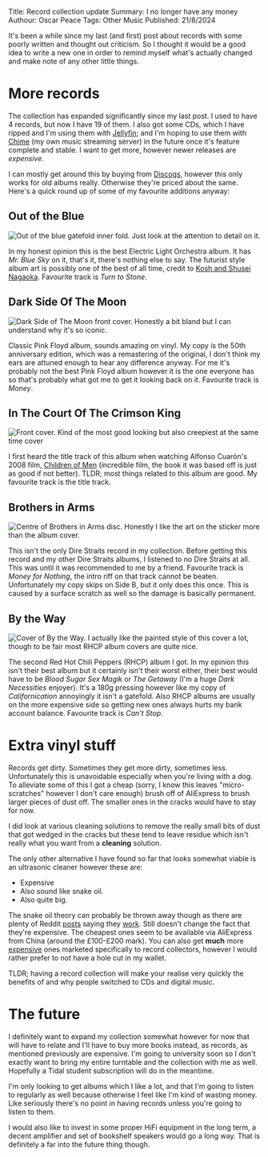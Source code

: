 Title: Record collection update
Summary: I no longer have any money
Authour: Oscar Peace
Tags: Other
      Music
Published: 21/8/2024

It's been a while since my last (and first) post about records with some poorly written and thought out criticism. So I thought it would be a good idea to write a new one in order to remind myself what's actually changed and make note of any other little things.

# More records

The collection has expanded significantly since my last post. I used to have 4 records, but now I have 19 of them. I also got some CDs, which I have ripped and I'm using them with [Jellyfin](https://jellyfin.org/); and I'm hoping to use them with [Chime](https://github.com/sccreeper/chime) (my own music streaming server) in the future once it's feature complete and stable. I want to get more, however newer releases are *expensive*. 

I can mostly get around this by buying from [Discogs](https://www.discogs.com/), however this only works for old albums really. Otherwise they're priced about the same. Here's a quick round up of some of my favourite additions anyway:

## Out of the Blue

![](/content/assets/records%20update%202/out%20of%20the%20blue%20gatefold.fd.jpg "Out of the blue gatefold inner fold. Just look at the attention to detail on it.")

In my honest opinion this is the best Electric Light Orchestra album. It has *Mr. Blue Sky* on it, that's it, there's nothing else to say. The futurist style album art is possibly one of the best of all time, credit to [Kosh and Shusei Nagaoka](https://en.wikipedia.org/wiki/Out_of_the_Blue_(Electric_Light_Orchestra_album)#Cover_art). Favourite track is *Turn to Stone*.

## Dark Side Of The Moon

![](/content/assets/records%20update%202/dark%20side%20of%20the%20moon.fd.jpg "Dark Side of The Moon front cover. Honestly a bit bland but I can understand why it's so iconic.")

Classic Pink Floyd album, sounds amazing on vinyl. My copy is the 50th anniversary edition, which was a remastering of the original, I don't think my ears are attuned enough to hear any difference anyway. For me it's probably not the best Pink Floyd album however it is the one everyone has so that's probably what got me to get it looking back on it. Favourite track is *Money*.

## In The Court Of The Crimson King

![](/content/assets/records%20update%202/in%20the%20court%20of%20the%20crimson%20king.fd.jpg "Front cover. Kind of the most good looking but also creepiest at the same time cover")

I first heard the title track of this album when watching Alfonso Cuarón's 2008 film, [Children of Men](https://en.wikipedia.org/wiki/Children_of_Men) (incredible film, the book it was based off is just as good if not better). TLDR; most things related to this album are good. My favourite track is the title track.

## Brothers in Arms

![](/content/assets/records%20update%202/brothers%20in%20arms%20disc.fd.jpg "Centre of Brothers in Arms disc. Honestly I like the art on the sticker more than the album cover.")

This isn't the only Dire Straits record in my collection. Before getting this record and my other Dire Straits albums, I listened to no Dire Straits at all. This was until it was recommended to me by a friend. Favourite track is *Money for Nothing*, the intro riff on that track cannot be beaten. Unfortunately my copy skips on Side B, but it only does this once. This is caused by a surface scratch as well so the damage is basically permanent.

## By the Way

![](/content/assets/records%20update%202/by%20the%20way%20cover.fd.jpg "Cover of By the Way. I actually like the painted style of this cover a lot, though to be fair most RHCP album covers are quite nice.")

The second Red Hot Chili Peppers (RHCP) album I got. In my opinion this isn't their best album but it certainly isn't their worst either, their best would have to be *Blood Sugar Sex Magik* or *The Getaway* (I'm a huge *Dark Necessities* enjoyer). It's a 180g pressing however like my copy of *Californication* annoyingly it isn't a gatefold. Also RHCP albums are usually on the more expensive side so getting new ones always hurts my bank account balance. Favourite track is *Can't Stop*.

# Extra vinyl stuff

Records get dirty. Sometimes they get more dirty, sometimes less. Unfortunately this is unavoidable especially when you're living with a dog. To alleviate some of this I got a cheap (sorry, I know this leaves "micro-scratches" however I don't care enough) brush off of AliExpress to brush larger pieces of dust off. The smaller ones in the cracks would have to stay for now.

I did look at various cleaning solutions to remove the really small bits of dust that got wedged in the cracks but these tend to leave residue which isn't really what you want from a **cleaning** solution.

The only other alternative I have found so far that looks somewhat viable is an ultrasonic cleaner however these are:

- Expensive
- Also sound like snake oil.
- Also quite big.

The snake oil theory can probably be thrown away though as there are plenty of Reddit [posts](https://www.reddit.com/r/turntables/comments/vyxguk/anyone_have_any_experience_with_the_ultrasonic/) saying they [work](https://www.reddit.com/r/turntables/comments/vyxguk/anyone_have_any_experience_with_the_ultrasonic/). Still doesn't change the fact that they're expensive. The cheapest ones seem to be available via AliExpress from China (around the £100-£200 mark). You can also get **much** more [expensive](https://humminguru.com/) ones marketed specifically to record collectors, however I would rather prefer to not have a hole cut in my wallet.

TLDR; having a record collection will make your realise very quickly the benefits of and why people switched to CDs and digital music.

# The future

I definitely want to expand my collection somewhat however for now that will have to relate and I'll have to buy more books instead, as records, as mentioned previously are expensive. I'm going to university soon so I don't exactly want to bring my entire turntable and the collection with me as well. Hopefully a Tidal student subscription will do in the meantime.

I'm only looking to get albums which I like a lot, and that I'm going to listen to regularly as well because otherwise I feel like I'm kind of wasting money. Like seriously there's no point in having records unless you're going to listen to them.

I would also like to invest in some proper HiFi equipment in the long term, a decent amplifier and set of bookshelf speakers would go a long way. That is definitely a far into the future thing though.
